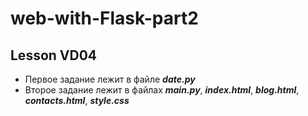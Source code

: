 # web-with-Flask-part2
## Lesson VD04
   - Первое задание лежит в файле ***date.py***
   - Второе задание лежит в файлах ***main.py***, ***index.html***,
***blog.html***, ***contacts.html***, ***style.css***
 
